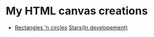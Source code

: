 <h1>My HTML canvas creations</h1>
<ul>
    <li>
        <a href="/HTMLCanvasCollection/Shapez1" target="_blank">Rectangles 'n circles</a>
        <a href="/HTMLCanvasCollection/starz" target="_blank">Stars(In developement)</a>
    </li>
</ul>